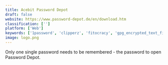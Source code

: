 ```yaml
---
title: Acebit Password Depot
draft: false 
website: https://www.password-depot.de/en/download.htm
classification: ['']
platform: ['Web']
keywords: ['1password', 'clipperz', 'fitocracy', 'gpg_encrypted_text_file', 'id_guard_offline', 'jefit', 'keeweb', 'keeper', 'lastpass', 'my_login_vault', 'ns_wallet_offline_password_manager', 'riot.im', 'signal', 'bitwarden', 'pass', 'passacre']
image: logo.png
---
```

Only one single password needs to be remembered - the password to open Password Depot.